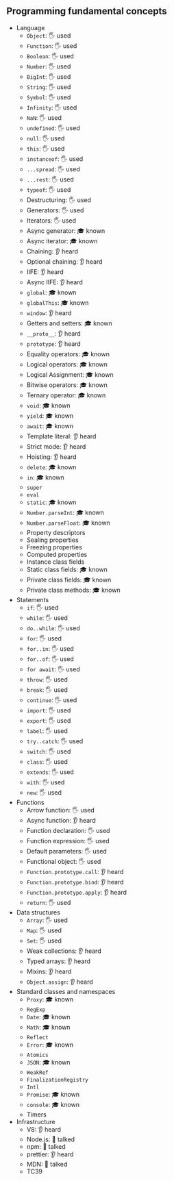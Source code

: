 ## Programming fundamental concepts

- Language
  - `Object`: 🖐️ used
  - `Function`: 🖐️ used
  - `Boolean`: 🖐️ used
  - `Number`: 🖐️ used
  - `BigInt`: 🖐️ used
  - `String`: 🖐️ used
  - `Symbol`: 🖐️ used
  - `Infinity`: 🖐️ used
  - `NaN`: 🖐️ used
  - `undefined`: 🖐️ used
  - `null`: 🖐️ used
  - `this`: 🖐️ used
  - `instanceof`: 🖐️ used
  - `...spread`: 🖐️ used
  - `...rest`: 🖐️ used
  - `typeof`: 🖐️ used
  - Destructuring: 🖐️ used
  - Generators: 🖐️ used
  - Iterators: 🖐️ used
  - Async generator: 🎓 known
  - Async iterator: 🎓 known
  - Chaining: 👂 heard
  - Optional chaining: 👂 heard
  - IIFE: 👂 heard
  - Async IIFE: 👂 heard
  - `global`: 🎓 known
  - `globalThis`: 🎓 known
  - `window`: 👂 heard
  - Getters and setters: 🎓 known
  - `__proto__`: 👂 heard
  - `prototype`: 👂 heard
  - Equality operators: 🎓 known
  - Logical operators: 🎓 known
  - Logical Assignment: 🎓 known
  - Bitwise operators: 🎓 known
  - Ternary operator: 🎓 known
  - `void`: 🎓 known
  - `yield`: 🎓 known
  - `await`: 🎓 known
  - Template literal: 👂 heard
  - Strict mode: 👂 heard
  - Hoisting: 👂 heard
  - `delete`: 🎓 known
  - `in`: 🎓 known
  - `super`
  - `eval`
  - `static`: 🎓 known
  - `Number.parseInt`: 🎓 known
  - `Number.parseFloat`: 🎓 known
  - Property descriptors
  - Sealing properties
  - Freezing properties
  - Computed properties
  - Instance class fields
  - Static class fields: 🎓 known
  - Private class fields: 🎓 known
  - Private class methods: 🎓 known
- Statements
  - `if`: 🖐️ used
  - `while`: 🖐️ used
  - `do..while`: 🖐️ used
  - `for`: 🖐️ used
  - `for..in`: 🖐️ used
  - `for..of`: 🖐️ used
  - `for await`: 🖐️ used
  - `throw`: 🖐️ used
  - `break`: 🖐️ used
  - `continue`: 🖐️ used
  - `import`: 🖐️ used
  - `export`: 🖐️ used
  - `label`: 🖐️ used
  - `try..catch`: 🖐️ used
  - `switch`: 🖐️ used
  - `class`: 🖐️ used
  - `extends`: 🖐️ used
  - `with`: 🖐️ used
  - `new`: 🖐️ used
- Functions
  - Arrow function: 🖐️ used
  - Async function: 👂 heard
  - Function declaration: 🖐️ used
  - Function expression: 🖐️ used
  - Default parameters: 🖐️ used
  - Functional object: 🖐️ used
  - `Function.prototype.call`: 👂 heard
  - `Function.prototype.bind`: 👂 heard
  - `Function.prototype.apply`: 👂 heard
  - `return`: 🖐️ used
- Data structures
  - `Array`: 🖐️ used
  - `Map`: 🖐️ used
  - `Set`: 🖐️ used
  - Weak collections: 👂 heard
  - Typed arrays: 👂 heard
  - Mixins: 👂 heard
  - `Object.assign`: 👂 heard
- Standard classes and namespaces
  - `Proxy`: 🎓 known
  - `RegExp`
  - `Date`: 🎓 known
  - `Math`: 🎓 known
  - `Reflect`
  - `Error`: 🎓 known
  - `Atomics`
  - `JSON`: 🎓 known
  - `WeakRef`
  - `FinalizationRegistry`
  - `Intl`
  - `Promise`: 🎓 known
  - `console`: 🎓 known
  - Timers
- Infrastructure
  - V8: 👂 heard
  - Node.js: 📢 talked
  - npm: 📢 talked
  - prettier: 👂 heard
  - MDN: 📢 talked
  - TC39
